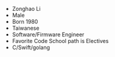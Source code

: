 * Zonghao Li
* Male
* Born 1980
* Taiwanese
* Software/Firmware Engineer
* Favorite Code School path is Electives
* C/Swift/golang
